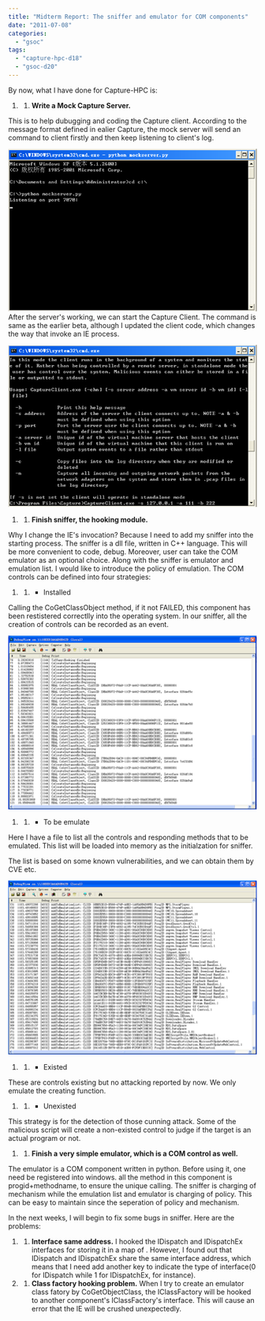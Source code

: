 ```yaml
---
title: "Midterm Report: The sniffer and emulator for COM components"
date: "2011-07-08"
categories: 
  - "gsoc"
tags: 
  - "capture-hpc-d18"
  - "gsoc-d20"
---
```


By now, what I have done for Capture-HPC is:

1. 1. **Write a Mock Capture Server.**

This is to help dubugging and coding the Capture client. According to the message format defined in ealier Capture, the mock server will send an command to client firstly and then keep listening to client's log.

![](images/drupal_image_737.png) After the server's working, we can start the Capture Client. The command is same as the earlier beta, although I updated the client code, which changes the way that invoke an IE process.

![](images/drupal_image_738.png)

1. 1. **Finish sniffer, the hooking module.**

Why I change the IE's invocation? Because I need to add my sniffer into the starting process. The sniffer is a dll file, written in C++ language. This will be more convenient to code, debug. Moreover, user can take the COM emulator as an optional choice. Along with the sniffer is emulator and emulation list. I would like to introduce the policy of emulation. The COM controls can be defined into four strategies:

1. 1. - Installed

Calling the CoGetClassObject method, if it not FAILED, this component has been restistered correctlly into the operating system. In our sniffer, all the creation of controls can be recorded as an event.

![](images/drupal_image_739.png)

1. 1. - To be emulate

Here I have a file to list all the controls and responding methods that to be emulated. This list will be loaded into memory as the initialzation for sniffer.

The list is based on some known vulnerabilities, and we can obtain them by CVE etc.

![](images/drupal_image_740.png)

1. 1. - Existed

These are controls existing but no attacking reported by now. We only emulate the creating function.

1. 1. - Unexisted

This strategy is for the detection of those cunning attack. Some of the malicious script will create a non-existed control to judge if the target is an actual program or not.

1. 1. **Finish a very simple emulator, which is a COM control as well.**

The emulator is a COM component written in python. Before using it, one need be registered into windows. all the method in this component is progid+methodname, to ensure the unique calling. The sniffer is charging of mechanism while the emulation list and emulator is charging of policy. This can be easy to maintain since the seperation of policy and mechanism.

In the next weeks, I will begin to fix some bugs in sniffer. Here are the problems:

1. 1. **Interface same address.** I hooked the IDispatch and IDispatchEx interfaces for storing it in a map of . However, I found out that IDispatch and IDispatchEx share the same interface address, which means that I need add another key to indicate the type of interface(0 for IDispatch while 1 for IDispatchEx, for instance).

1. 1. **Class factory hooking problem.** When I try to create an emulator class fatory by CoGetObjectClass, the IClassFactory will be hooked to another component's IClassFactory's interface. This will cause an error that the IE will be crushed unexpectedly.
